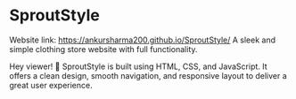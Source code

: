 # SproutStyle
Website link: https://ankursharma200.github.io/SproutStyle/ 
A sleek and simple clothing store website with full functionality.

Hey viewer! 👋
SproutStyle is built using HTML, CSS, and JavaScript. It offers a clean design, smooth navigation, and responsive layout to deliver a great user experience.
